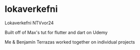 # lokaverkefni

Lokaverkefni NTVvor24








Built off of Max's tut for flutter and dart on Udemy

Me & Benjamín Terrazas worked together on individual projects
